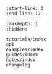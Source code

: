 ```{include} ../README.md
:start-line: 0
:end-line: 17
```

```{toctree}
:maxdepth: 1
:hidden:

tutorials/index
api
examples/index
guides/index
notes/index
changelog
```
